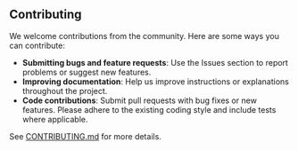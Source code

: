 ## Contributing

We welcome contributions from the community. Here are some ways you can contribute:

- **Submitting bugs and feature requests**: Use the Issues section to report problems or suggest new features.
- **Improving documentation**: Help us improve instructions or explanations throughout the project.
- **Code contributions**: Submit pull requests with bug fixes or new features. Please adhere to the existing coding style and include tests where applicable.

See [CONTRIBUTING.md](CONTRIBUTING.md) for more details.
